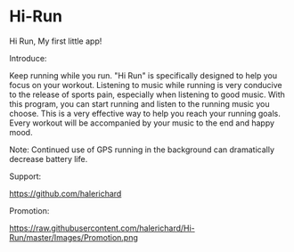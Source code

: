 # Hi-Run
Hi Run, My first little app!

Introduce:

Keep running while you run.
"Hi Run" is specifically designed to help you focus on your workout.
Listening to music while running is very conducive to the release of sports pain, especially when listening to good music.
With this program, you can start running and listen to the running music you choose.
This is a very effective way to help you reach your running goals.
Every workout will be accompanied by your music to the end and happy mood.

Note: Continued use of GPS running in the background can dramatically decrease battery life.






Support:

https://github.com/halerichard






Promotion:

https://raw.githubusercontent.com/halerichard/Hi-Run/master/Images/Promotion.png
